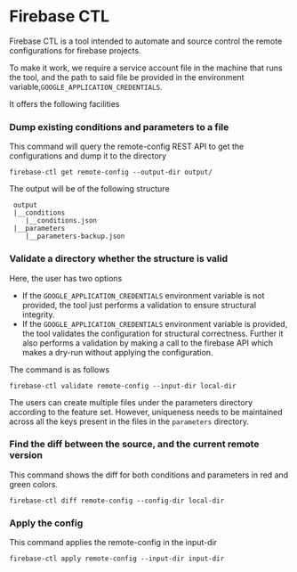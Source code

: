 # Firebase CTL

Firebase CTL is a tool intended to automate and source control the remote configurations for firebase projects.

To make it work, we require a service account file in the machine that runs the tool, and the path to said file be provided in the environment variable,`GOOGLE_APPLICATION_CREDENTIALS`.

It offers the following facilities

### Dump existing conditions and parameters to a file
This command will query the remote-config REST API to get the configurations and dump it to the directory

```shell
firebase-ctl get remote-config --output-dir output/
```
The output will be of the following structure
```text
 output
 |__conditions
    |__conditions.json
 |__parameters
    |__parameters-backup.json
```
### Validate a directory whether the structure is valid
Here, the user has two options
- If the `GOOGLE_APPLICATION_CREDENTIALS` environment variable is not provided, the tool just performs a validation to ensure structural integrity.
- If the `GOOGLE_APPLICATION_CREDENTIALS` environment variable is provided, the tool validates the configuration for structural correctness. Further it also performs a validation by making a call to the firebase API which makes a dry-run without applying the configuration.

The command is as follows
```shell
firebase-ctl validate remote-config --input-dir local-dir
```
The users can create multiple files under the parameters directory according to the feature set. However, uniqueness needs to be maintained across all the keys present in the files in the `parameters` directory.

### Find the diff between the source, and the current remote version
This command shows the diff for both conditions and parameters in red and green colors.
```shell
firebase-ctl diff remote-config --config-dir local-dir
```

### Apply the config
This command applies the remote-config in the input-dir
```shell
firebase-ctl apply remote-config --input-dir input-dir
```